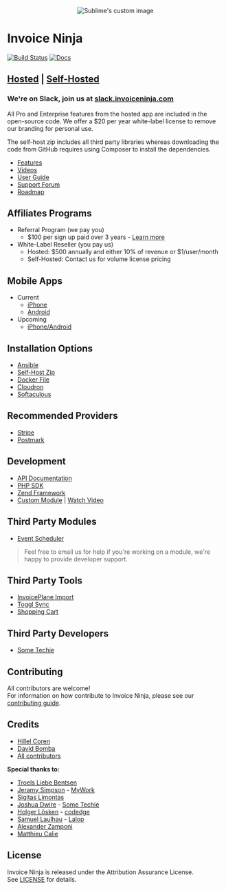<p align="center">
    <img src="https://raw.githubusercontent.com/hillelcoren/invoice-ninja/master/public/images/round_logo.png" alt="Sublime's custom image"/>
</p>

# Invoice Ninja

[![Build Status](https://travis-ci.org/invoiceninja/invoiceninja.svg?branch=master)](https://travis-ci.org/invoiceninja/invoiceninja)
[![Docs](https://readthedocs.org/projects/invoice-ninja/badge/?version=latest)](http://docs.invoiceninja.com/en/latest/?badge=latest)

## [Hosted](https://www.invoiceninja.com) | [Self-Hosted](https://www.invoiceninja.org)

### We're on Slack, join us at [slack.invoiceninja.com](http://slack.invoiceninja.com)

All Pro and Enterprise features from the hosted app are included in the open-source code. We offer a $20 per year white-label license to remove our branding for personal use.

The self-host zip includes all third party libraries whereas downloading the code from GitHub requires using Composer to install the dependencies.

* [Features](https://www.invoiceninja.com/invoicing-features/)
* [Videos](https://www.youtube.com/channel/UCXAHcBvhW05PDtWYIq7WDFA/videos)
* [User Guide](http://docs.invoiceninja.com/en/latest/)
* [Support Forum](https://www.invoiceninja.com/forums/forum/support/)
* [Roadmap](https://trello.com/b/63BbiVVe/)

## Affiliates Programs
* Referral Program (we pay you)
	* $100 per sign up paid over 3 years - [Learn more](https://www.invoiceninja.com/referral-program/)
* White-Label Reseller (you pay us)
	* Hosted: $500 annually and either 10% of revenue or $1/user/month
	* Self-Hosted: Contact us for volume license pricing

## Mobile Apps
* Current
    * [iPhone](https://itunes.apple.com/WebObjects/MZStore.woa/wa/viewSoftware?id=1220337560&mt=8)
    * [Android](https://play.google.com/store/apps/details?id=com.invoiceninja.invoiceninja)
* Upcoming
    * [iPhone/Android](https://github.com/invoiceninja/flutter-mobile)

## Installation Options
* [Ansible](https://github.com/invoiceninja/ansible-installer)
* [Self-Host Zip](http://docs.invoiceninja.com/en/latest/install.html)
* [Docker File](https://github.com/invoiceninja/dockerfiles)
* [Cloudron](https://cloudron.io/store/com.invoiceninja.cloudronapp.html)
* [Softaculous](https://www.softaculous.com/apps/ecommerce/Invoice_Ninja)

## Recommended Providers
* [Stripe](https://stripe.com/)
* [Postmark](https://postmarkapp.com/)

## Development
* [API Documentation](http://docs.invoiceninja.com/en/latest/api.html)
* [PHP SDK](https://github.com/invoiceninja/sdk-php)
* [Zend Framework](https://github.com/alexz707/InvoiceNinjaModule)
* [Custom Module](http://docs.invoiceninja.com/en/latest/custom_modules.html) | [Watch Video](https://www.youtube.com/watch?v=8jJ-PYuq85k)

## Third Party Modules
* [Event Scheduler](https://github.com/cytech/Scheduler-InvoiceNinja)

> Feel free to email us for help if you're working on a module, we're happy to provide developer support.

## Third Party Tools
* [InvoicePlane Import](https://github.com/turbo124/Plane2Ninja)
* [Toggl Sync](https://github.com/Matth--/toggl-invoiceninja-sync)
* [Shopping Cart](https://github.com/Scifabric/invoiceninjashoppingcart)

## Third Party Developers
* [Some Techie](https://www.sometechie.com/customize-invoice-ninja/)

## Contributing
All contributors are welcome!  
For information on how contribute to Invoice Ninja, please see our [contributing guide](CONTRIBUTING.md).

## Credits
* [Hillel Coren](https://hillelcoren.com/)
* [David Bomba](https://github.com/turbo124)
* [All contributors](https://github.com/invoiceninja/invoiceninja/graphs/contributors)

**Special thanks to:**
* [Troels Liebe Bentsen](https://github.com/tlbdk)
* [Jeramy Simpson](https://github.com/JeramyMywork) - [MyWork](https://www.mywork.com.au)
* [Sigitas Limontas](https://lt.linkedin.com/in/sigitaslimontas)
* [Joshua Dwire](https://github.com/joshuadwire) - [Some Techie](https://www.sometechie.com)
* [Holger Lösken](https://github.com/codedge) - [codedge](http://codedge.de)
* [Samuel Laulhau](https://github.com/lalop) - [Lalop](http://lalop.co/)
* [Alexander Zamponi](https://github.com/alexz707)
* [Matthieu Calie](https://github.com/Matth--)

## License
Invoice Ninja is released under the Attribution Assurance License.  
See [LICENSE](LICENSE) for details.
